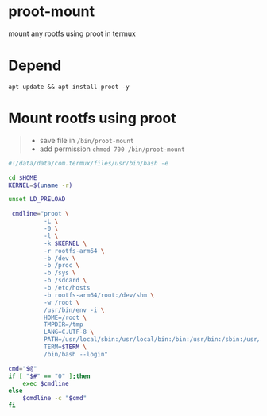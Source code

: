# proot-mount
mount any rootfs using proot in termux

# Depend
```
apt update && apt install proot -y
```

# Mount rootfs using proot
> - save file in `/bin/proot-mount`
> - add permission `chmod 700 /bin/proot-mount`
```bash
#!/data/data/com.termux/files/usr/bin/bash -e

cd $HOME
KERNEL=$(uname -r)

unset LD_PRELOAD

 cmdline="proot \
          -L \
          -0 \
          -l \
          -k $KERNEL \
          -r rootfs-arm64 \
          -b /dev \
          -b /proc \
          -b /sys \
          -b /sdcard \
          -b /etc/hosts
          -b rootfs-arm64/root:/dev/shm \
          -w /root \
          /usr/bin/env -i \
          HOME=/root \
          TMPDIR=/tmp
          LANG=C.UTF-8 \
          PATH=/usr/local/sbin:/usr/local/bin:/bin:/usr/bin:/sbin:/usr/sbin \
          TERM=$TERM \
          /bin/bash --login"

cmd="$@"
if [ "$#" == "0" ];then
    exec $cmdline
else
    $cmdline -c "$cmd"
fi
```
